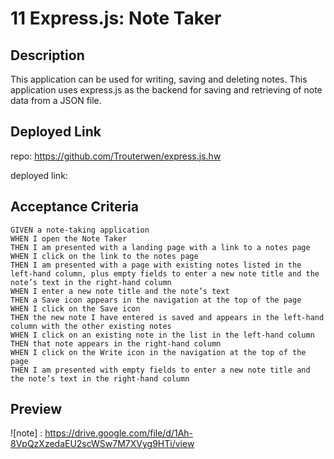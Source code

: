 # 11 Express.js: Note Taker

## Description

This application can be used for writing, saving and deleting notes. This application uses express.js as the backend for saving and retrieving of note data from a JSON file.

 ## Deployed Link

repo: https://github.com/Trouterwen/express.js.hw

deployed link:


## Acceptance Criteria

```
GIVEN a note-taking application
WHEN I open the Note Taker
THEN I am presented with a landing page with a link to a notes page
WHEN I click on the link to the notes page
THEN I am presented with a page with existing notes listed in the left-hand column, plus empty fields to enter a new note title and the note’s text in the right-hand column
WHEN I enter a new note title and the note’s text
THEN a Save icon appears in the navigation at the top of the page
WHEN I click on the Save icon
THEN the new note I have entered is saved and appears in the left-hand column with the other existing notes
WHEN I click on an existing note in the list in the left-hand column
THEN that note appears in the right-hand column
WHEN I click on the Write icon in the navigation at the top of the page
THEN I am presented with empty fields to enter a new note title and the note’s text in the right-hand column

```

## Preview


![note] : https://drive.google.com/file/d/1Ah-8VpQzXzedaEU2scWSw7M7XVyg9HTi/view
